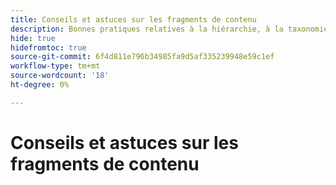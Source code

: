```yaml
---
title: Conseils et astuces sur les fragments de contenu
description: Bonnes pratiques relatives à la hiérarchie, à la taxonomie et au balisage du site
hide: true
hidefromtoc: true
source-git-commit: 6f4d811e796b34985fa9d5af335239948e59c1ef
workflow-type: tm+mt
source-wordcount: '18'
ht-degree: 0%

---
```



# Conseils et astuces sur les fragments de contenu
